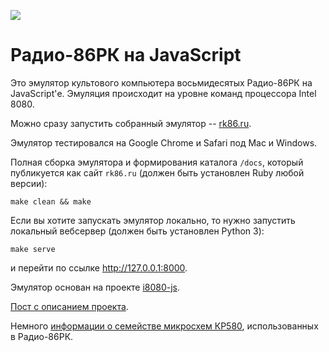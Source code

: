 ![](https://github.com/begoon/rk86-js/actions/workflows/test.yaml/badge.svg)

Радио-86РК на JavaScript
========================

Это эмулятор культового компьютера восьмидесятых Радио-86РК на JavaScript'е.
Эмуляция происходит на уровне команд процессора Intel 8080.

Можно сразу запустить собранный эмулятор -- [rk86.ru][].

[rk86.ru]: http://rk86.ru/

Эмулятор тестировался на Google Chrome и Safari под Mac и Windows.

Полная сборка эмулятора и формирования каталога `/docs`, который публикуется
как сайт `rk86.ru` (должен быть установлен Ruby любой версии):

    make clean && make

Если вы хотите запускать эмулятор локально, то нужно запустить локальный
вебсервер (должен быть установлен Python 3):

    make serve

и перейти по ссылке http://127.0.0.1:8000.

Эмулятор основан на проекте [i8080-js][].

[i8080-js]: http://github.com/begoon/i8080-js/

[Пост с описанием проекта][].

[Пост с описанием проекта]: http://demin.ws/blog/russian/2012/10/04/rk86-js/

Немного [информации о семействе микросхем КР580][],
использованных в Радио-86РК.

[информации о семействе микросхем КР580]: http://demin.ws/projects/radio86/info/kr580/
